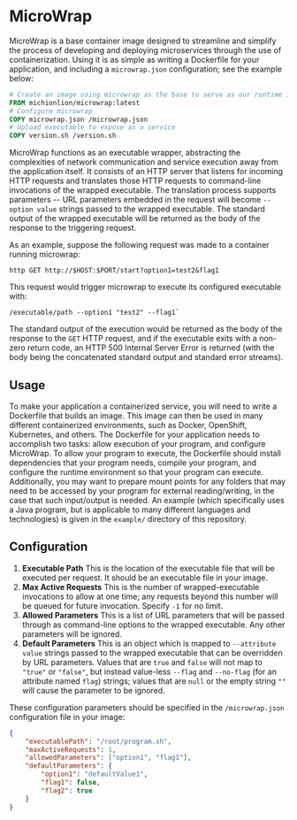 # MicroWrap

MicroWrap is a base container image designed to streamline and simplify the process of developing and deploying microservices through the use of containerization. Using it is as simple as writing a Dockerfile for your application, and including a `microwrap.json` configuration; see the example below:

```Dockerfile
# Create an image using microwrap as the base to serve as our runtime image
FROM michionlion/microwrap:latest
# Configure microwrap
COPY microwrap.json /microwrap.json
# Upload executable to expose as a service
COPY version.sh /version.sh
```

MicroWrap functions as an executable wrapper, abstracting the complexities of network communication and service execution away from the application itself. It consists of an HTTP server that listens for incoming HTTP requests and translates those HTTP requests to command-line invocations of the wrapped executable. The translation process supports parameters -- URL parameters embedded in the request will become `--option value` strings passed to the wrapped executable. The standard output of the wrapped executable will be returned as the body of the response to the triggering request.

As an example, suppose the following request was made to a container running microwrap:

```shell
http GET http://$HOST:$PORT/start?option1=test2&flag1
```

This request would trigger microwrap to execute its configured executable with:

```shell
/executable/path --option1 "test2" --flag1`
```

The standard output of the execution would be returned as the body of the response to the `GET` HTTP request, and if the executable exits with a non-zero return code, an HTTP 500 Internal Server Error is returned (with the body being the concatenated standard output and standard error streams).

## Usage

To make your application a containerized service, you will need to write a Dockerfile that builds an image. This image can then be used in many different containerized environments, such as Docker, OpenShift, Kubernetes, and others. The Dockerfile for your application needs to accomplish two tasks: allow execution of your program, and configure MicroWrap. To allow your program to execute, the Dockerfile should install dependencies that your program needs, compile your program, and configure the runtime environment so that your program can execute. Additionally, you may want to prepare mount points for any folders that may need to be accessed by your program for external reading/writing, in the case that such input/output is needed. An example (which specifically uses a Java program, but is applicable to many different languages and technologies) is given in the `example/` directory of this repository.

## Configuration

1. **Executable Path** This is the location of the executable file that will be executed per request. It should be an executable file in your image.
2. **Max Active Requests** This is the number of wrapped-executable invocations to allow at one time; any requests beyond this number will be queued for future invocation. Specify `-1` for no limit.
3. **Allowed Parameters** This is a list of URL parameters that will be passed through as command-line options to the wrapped executable. Any other parameters will be ignored.
4. **Default Parameters** This is an object which is mapped to `--attribute value` strings passed to the wrapped executable that can be overridden by URL parameters. Values that are `true` and `false` will not map to `"true"` or `"false"`, but instead value-less `--flag` and `--no-flag` (for an attribute named `flag`) strings; values that are `null` or the empty string `""` will cause the parameter to be ignored.

These configuration parameters should be specified in the `/microwrap.json` configuration file in your image:

```json
{
    "executablePath": "/root/program.sh",
    "maxActiveRequests": 1,
    "allowedParameters": ["option1", "flag1"],
    "defaultParameters": {
        "option1": "defaultValue1",
        "flag1": false,
        "flag2": true
    }
}
```
